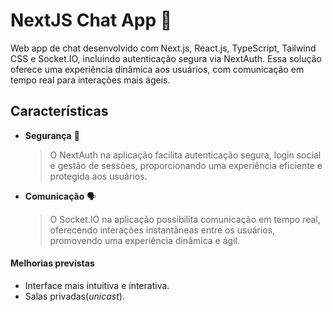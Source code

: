 # NextJS Chat App 💬

Web app de chat desenvolvido com Next.js, React.js, TypeScript, Tailwind CSS e Socket.IO, incluindo autenticação segura via NextAuth. Essa solução oferece uma experiência dinâmica aos usuários, com comunicação em tempo real para interações mais ágeis.

## Características

- **Segurança** 🔐
  >O NextAuth na aplicação facilita autenticação segura, login social e gestão de sessões, proporcionando uma experiência eficiente e protegida aos usuários.

- **Comunicação** 🗣️
  >O Socket.IO na aplicação possibilita comunicação em tempo real, oferecendo interações instantâneas entre os usuários, promovendo uma experiência dinâmica e ágil.


#### Melhorias previstas

- Interface mais intuitiva e interativa.
- Salas privadas(*unicast*).

